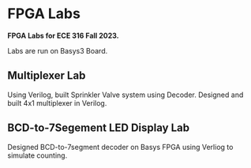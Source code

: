 # FPGA Labs
**FPGA Labs for ECE 316 Fall 2023.** <br>

Labs are run on Basys3 Board.
## Multiplexer Lab
Using Verilog, built Sprinkler Valve system using Decoder.
Designed and built 4x1 multiplexer in Verilog.

## BCD-to-7Segement LED Display Lab
Designed BCD-to-7segment decoder on Basys FPGA using Verliog to simulate counting.



